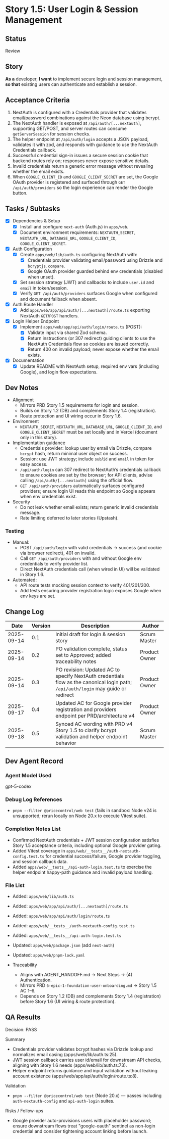 # Story 1.5: User Login & Session Management

## Status
Review

## Story
**As a** developer,
**I want** to implement secure login and session management,
**so that** existing users can authenticate and establish a session.

## Acceptance Criteria
1. NextAuth is configured with a Credentials provider that validates email/password combinations against the Neon database using bcrypt.
2. The NextAuth handler is exposed at `/api/auth/[...nextauth]`, supporting GET/POST, and server routes can consume `getServerSession` for session checks.
3. The helper endpoint at `/api/auth/login` accepts a JSON payload, validates it with zod, and responds with guidance to use the NextAuth Credentials callback.
4. Successful credential sign-in issues a secure session cookie that backend routes rely on; responses never expose sensitive details.
5. Invalid credentials return a generic error message without revealing whether the email exists.
6. When `GOOGLE_CLIENT_ID` and `GOOGLE_CLIENT_SECRET` are set, the Google OAuth provider is registered and surfaced through `GET /api/auth/providers` so the login experience can render the Google button.

## Tasks / Subtasks
- [x] Dependencies & Setup
  - [x] Install and configure `next-auth` (Auth.js) in `apps/web`.
  - [x] Document environment requirements: `NEXTAUTH_SECRET`, `NEXTAUTH_URL`, `DATABASE_URL`, `GOOGLE_CLIENT_ID`, `GOOGLE_CLIENT_SECRET`.
- [x] Auth Configuration
  - [x] Create `apps/web/lib/auth.ts` configuring NextAuth with:
    - [x] Credentials provider validating email/password using Drizzle and `bcryptjs.compare`.
    - [x] Google OAuth provider guarded behind env credentials (disabled when unset).
  - [x] Set session strategy (JWT) and callbacks to include `user.id` and `email` in token/session.
  - [x] Verify `GET /api/auth/providers` surfaces Google when configured and document fallback when absent.
- [x] Auth Route Handler
  - [x] Add `apps/web/app/api/auth/[...nextauth]/route.ts` exporting NextAuth `GET`/`POST` handlers.
- [x] Login Helper Endpoint
  - [x] Implement `apps/web/app/api/auth/login/route.ts` (POST):
    - [x] Validate input via shared Zod schema.
    - [x] Return instructions (or 307 redirect) guiding clients to use the NextAuth Credentials flow so cookies are issued correctly.
    - [x] Return 400 on invalid payload; never expose whether the email exists.
- [x] Documentation
  - [x] Update README with NextAuth setup, required env vars (including Google), and login flow expectations.

## Dev Notes
- Alignment
  - Mirrors PRD Story 1.5 requirements for login and session.
  - Builds on Story 1.2 (DB) and complements Story 1.4 (registration).
  - Route protection and UI wiring occur in Story 1.6.
- Environment
  - `NEXTAUTH_SECRET`, `NEXTAUTH_URL`, `DATABASE_URL`, `GOOGLE_CLIENT_ID`, and `GOOGLE_CLIENT_SECRET` must be set locally and in Vercel (document only in this story).
- Implementation guidance
  - Credentials provider: lookup user by email via Drizzle, compare `bcrypt` hash, return minimal user object on success.
  - Session: use JWT strategy; include `sub`/`id` and `email` in token for easy access.
  - `/api/auth/login` can 307 redirect to NextAuth’s credentials callback to ensure cookies are set by the browser; for API clients, advise calling `/api/auth/[...nextauth]` using the official flow.
  - `GET /api/auth/providers` automatically surfaces configured providers; ensure login UI reads this endpoint so Google appears when env credentials exist.
- Security
  - Do not leak whether email exists; return generic invalid credentials message.
  - Rate limiting deferred to later stories (Upstash).

### Testing
- Manual:
  - POST `/api/auth/login` with valid credentials → success (and cookie via browser redirect), 401 on invalid.
  - Call `GET /api/auth/providers` with and without Google env credentials to verify provider list.
  - Direct NextAuth credentials call (when wired in UI) will be validated in Story 1.6.
- Automated:
  - API route tests mocking session context to verify 401/201/200.
  - Add tests ensuring provider registration logic exposes Google when env keys are set.

## Change Log
| Date | Version | Description | Author |
|---|---|---|---|
| 2025-09-14 | 0.1 | Initial draft for login & session story | Scrum Master |
| 2025-09-14 | 0.2 | PO validation complete, status set to Approved; added traceability notes | Product Owner |
| 2025-09-14 | 0.3 | PO revision: Updated AC to specify NextAuth credentials flow as the canonical login path; `/api/auth/login` may guide or redirect | Product Owner |
| 2025-09-17 | 0.4 | Updated AC for Google provider registration and providers endpoint per PRD/architecture v4 | Product Owner |
| 2025-09-18 | 0.5 | Synced AC wording with PRD v4 Story 1.5 to clarify bcrypt validation and helper endpoint behavior | Scrum Master |

## Dev Agent Record
### Agent Model Used
gpt-5-codex

### Debug Log References

- `pnpm --filter @pricecontrol/web test` (fails in sandbox: Node v24 is unsupported; rerun locally on Node 20.x to execute Vitest suite).

### Completion Notes List
- Confirmed NextAuth credentials + JWT session configuration satisfies Story 1.5 acceptance criteria, including optional Google provider gating.
- Added Vitest coverage in `apps/web/__tests__/auth-nextauth-config.test.ts` for credential success/failure, Google provider toggling, and session callback data.
- Added `apps/web/__tests__/api-auth-login.test.ts` to exercise the helper endpoint happy-path guidance and invalid payload handling.

### File List

- Added: `apps/web/lib/auth.ts`
- Added: `apps/web/app/api/auth/[...nextauth]/route.ts`
- Added: `apps/web/app/api/auth/login/route.ts`
- Added: `apps/web/__tests__/auth-nextauth-config.test.ts`
- Added: `apps/web/__tests__/api-auth-login.test.ts`
- Updated: `apps/web/package.json` (add `next-auth`)
- Updated: `apps/web/pnpm-lock.yaml`

- Traceability
  - Aligns with AGENT_HANDOFF.md → Next Steps → (4) Authentication.
  - Mirrors PRD `6-epic-1-foundation-user-onboarding.md` → Story 1.5 AC 1–6.
  - Depends on Story 1.2 (DB) and complements Story 1.4 (registration) before Story 1.6 (UI wiring & route protection).

## QA Results
Decision: PASS

Summary
- Credentials provider validates bcrypt hashes via Drizzle lookup and normalizes email casing (apps/web/lib/auth.ts:25).
- JWT session callback carries user id/email for downstream API checks, aligning with Story 1.6 needs (apps/web/lib/auth.ts:73).
- Helper endpoint returns guidance and input validation without leaking account existence (apps/web/app/api/auth/login/route.ts:8).

Validation
- `pnpm --filter @pricecontrol/web test` (Node 20.x) — passes including `auth-nextauth-config` and `api-auth-login` suites.

Risks / Follow-ups
- Google provider auto-provisions users with placeholder password; ensure downstream flows treat "google-oauth" sentinel as non-login credential and consider tightening account linking before launch.

